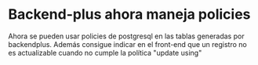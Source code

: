 # Backend-plus ahora maneja policies

Ahora se pueden usar policies de postgresql en las tablas generadas por backendplus. 
Además consigue indicar en el front-end que un registro no es actualizable cuando no cumple la política "update using"
